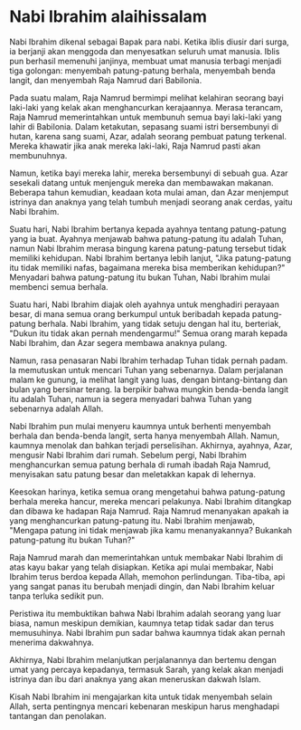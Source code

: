 # Nabi Ibrahim alaihissalam  

Nabi Ibrahim dikenal sebagai Bapak para nabi. Ketika iblis diusir dari surga, ia berjanji akan menggoda dan menyesatkan seluruh umat manusia. Iblis pun berhasil memenuhi janjinya, membuat umat manusia terbagi menjadi tiga golongan: menyembah patung-patung berhala, menyembah benda langit, dan menyembah Raja Namrud dari Babilonia.

Pada suatu malam, Raja Namrud bermimpi melihat kelahiran seorang bayi laki-laki yang kelak akan menghancurkan kerajaannya. Merasa terancam, Raja Namrud memerintahkan untuk membunuh semua bayi laki-laki yang lahir di Babilonia. Dalam ketakutan, sepasang suami istri bersembunyi di hutan, karena sang suami, Azar, adalah seorang pembuat patung terkenal. Mereka khawatir jika anak mereka laki-laki, Raja Namrud pasti akan membunuhnya.

Namun, ketika bayi mereka lahir, mereka bersembunyi di sebuah gua. Azar sesekali datang untuk menjenguk mereka dan membawakan makanan. Beberapa tahun kemudian, keadaan kota mulai aman, dan Azar menjemput istrinya dan anaknya yang telah tumbuh menjadi seorang anak cerdas, yaitu Nabi Ibrahim.

Suatu hari, Nabi Ibrahim bertanya kepada ayahnya tentang patung-patung yang ia buat. Ayahnya menjawab bahwa patung-patung itu adalah Tuhan, namun Nabi Ibrahim merasa bingung karena patung-patung tersebut tidak memiliki kehidupan. Nabi Ibrahim bertanya lebih lanjut, "Jika patung-patung itu tidak memiliki nafas, bagaimana mereka bisa memberikan kehidupan?" Menyadari bahwa patung-patung itu bukan Tuhan, Nabi Ibrahim mulai membenci semua berhala.

Suatu hari, Nabi Ibrahim diajak oleh ayahnya untuk menghadiri perayaan besar, di mana semua orang berkumpul untuk beribadah kepada patung-patung berhala. Nabi Ibrahim, yang tidak setuju dengan hal itu, berteriak, "Dukun itu tidak akan pernah mendengarmu!" Semua orang marah kepada Nabi Ibrahim, dan Azar segera membawa anaknya pulang.

Namun, rasa penasaran Nabi Ibrahim terhadap Tuhan tidak pernah padam. Ia memutuskan untuk mencari Tuhan yang sebenarnya. Dalam perjalanan malam ke gunung, ia melihat langit yang luas, dengan bintang-bintang dan bulan yang bersinar terang. Ia berpikir bahwa mungkin benda-benda langit itu adalah Tuhan, namun ia segera menyadari bahwa Tuhan yang sebenarnya adalah Allah.

Nabi Ibrahim pun mulai menyeru kaumnya untuk berhenti menyembah berhala dan benda-benda langit, serta hanya menyembah Allah. Namun, kaumnya menolak dan bahkan terjadi perselisihan. Akhirnya, ayahnya, Azar, mengusir Nabi Ibrahim dari rumah. Sebelum pergi, Nabi Ibrahim menghancurkan semua patung berhala di rumah ibadah Raja Namrud, menyisakan satu patung besar dan meletakkan kapak di lehernya.

Keesokan harinya, ketika semua orang mengetahui bahwa patung-patung berhala mereka hancur, mereka mencari pelakunya. Nabi Ibrahim ditangkap dan dibawa ke hadapan Raja Namrud. Raja Namrud menanyakan apakah ia yang menghancurkan patung-patung itu. Nabi Ibrahim menjawab, "Mengapa patung ini tidak menjawab jika kamu menanyakannya? Bukankah patung-patung itu bukan Tuhan?"

Raja Namrud marah dan memerintahkan untuk membakar Nabi Ibrahim di atas kayu bakar yang telah disiapkan. Ketika api mulai membakar, Nabi Ibrahim terus berdoa kepada Allah, memohon perlindungan. Tiba-tiba, api yang sangat panas itu berubah menjadi dingin, dan Nabi Ibrahim keluar tanpa terluka sedikit pun.

Peristiwa itu membuktikan bahwa Nabi Ibrahim adalah seorang yang luar biasa, namun meskipun demikian, kaumnya tetap tidak sadar dan terus memusuhinya. Nabi Ibrahim pun sadar bahwa kaumnya tidak akan pernah menerima dakwahnya.

Akhirnya, Nabi Ibrahim melanjutkan perjalanannya dan bertemu dengan umat yang percaya kepadanya, termasuk Sarah, yang kelak akan menjadi istrinya dan ibu dari anaknya yang akan meneruskan dakwah Islam.

Kisah Nabi Ibrahim ini mengajarkan kita untuk tidak menyembah selain Allah, serta pentingnya mencari kebenaran meskipun harus menghadapi tantangan dan penolakan.
